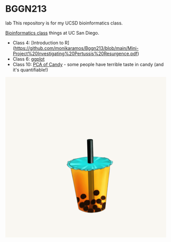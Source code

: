 # BGGN213
lab
This repository is for my UCSD bioinformatics class. 



[Bioinformatics class](https://bioboot.github.io/bggn213_F22/) things at UC San Diego. 

- Class 4: [Introduction to R] (https://github.com/monikaramos/Bggn213/blob/main/Mini-Project%20Investigating%20Pertussis%20Resurgence.pdf)  
- Class 6: [ggplot](class6.html)  
- Class 10: [PCA of Candy](https://htmlpreview.github.io/?https://github.com/mduquette22/bggn213/blob/main/Class10%20-%20CANDY/Class10%20-%20Dandy%20Candy.html) - some people have terrible taste in candy (and it's quantifiable!)  

![](https://raw.githubusercontent.com/mduquette22/bggn213/main/Boba_Loading.gif)
